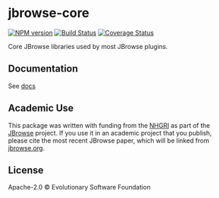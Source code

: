 # jbrowse-core

[![NPM version](https://img.shields.io/npm/v/@jbrowse/core.svg?style=flat-square)](https://npmjs.org/package/@jbrowse/core)
[![Build Status](https://img.shields.io/travis/GMOD/jbrowse-components/main.svg?style=flat-square)](https://travis-ci.org/GMOD/jbrowse-components)
[![Coverage Status](https://img.shields.io/codecov/c/github/GMOD/jbrowse-components/main.svg?style=flat-square)](https://codecov.io/gh/GMOD/jbrowse-components/branch/main)

Core JBrowse libraries used by most JBrowse plugins.

## Documentation

See [docs](docs/README.md)

## Academic Use

This package was written with funding from the [NHGRI](http://genome.gov) as
part of the [JBrowse](http://jbrowse.org) project. If you use it in an academic
project that you publish, please cite the most recent JBrowse paper, which will
be linked from [jbrowse.org](http://jbrowse.org).

## License

Apache-2.0 © Evolutionary Software Foundation
